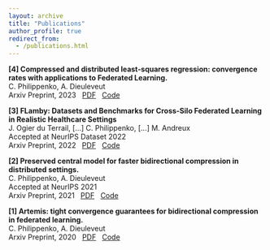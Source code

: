 ```yaml
---
layout: archive
title: "Publications"
author_profile: true
redirect_from:
  - /publications.html
---
```


**[4] Compressed and distributed least-squares regression: convergence rates with applications to Federated Learning.**  
C. Philippenko, A. Dieuleveut  
Arxiv Preprint, 2023 &nbsp;
[PDF](https://arxiv.org/pdf/2308.01358.pdf) &nbsp;
[Code](https://github.com/philipco/structured_noise) &nbsp;

**[3] FLamby: Datasets and Benchmarks for Cross-Silo Federated Learning in Realistic Healthcare Settings**  
J. Ogier du Terrail, [...] C. Philippenko, [...] M. Andreux  
Accepted at NeurIPS Dataset 2022  
Arxiv Preprint, 2022 &nbsp;
[PDF](https://arxiv.org/pdf/2210.04620.pdf) &nbsp;
[Code](https://github.com/owkin/FLamby/) &nbsp;

**[2] Preserved central model for faster bidirectional compression in distributed settings.**  
C. Philippenko, A. Dieuleveut  
Accepted at NeurIPS 2021     
Arxiv Preprint, 2021 &nbsp;
[PDF](https://arxiv.org/pdf/2102.12528.pdf) &nbsp;
[Code](https://github.com/philipco/mcm-bidirectional-compression)

**[1] Artemis: tight convergence guarantees for bidirectional compression in federated learning.**  
C. Philippenko, A. Dieuleveut  
Arxiv Preprint, 2020 &nbsp;
[PDF](https://arxiv.org/pdf/2006.14591.pdf) &nbsp;
[Code](https://github.com/philipco/artemis-bidirectional-compression) &nbsp;

<!--
{% if author.googlescholar %}
  You can also find my articles on <u><a href="{{author.googlescholar}}">my Google Scholar profile</a>.</u>
{% endif %}

{% include base_path %}

{% for post in site.publications reversed %}
  {% include archive-single.html %}
{% endfor %} -->
